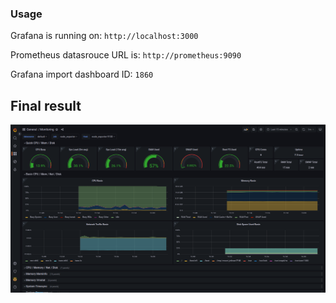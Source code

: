 ### Usage

Grafana is running on: `http://localhost:3000`

Prometheus datasrouce URL is: `http://prometheus:9090`

Grafana import dashboard ID: `1860`

## Final result

![Example Screenshot](example.png)
